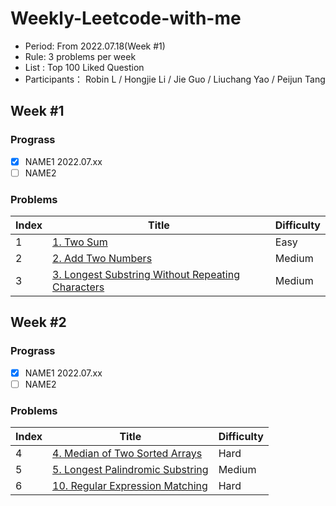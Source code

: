 # Weekly-Leetcode-with-me

* Period: From 2022.07.18(Week #1)
* Rule: 3 problems per week
* List : Top 100 Liked Question
* Participants： Robin L / Hongjie Li / Jie Guo / Liuchang Yao / Peijun Tang

## Week #1
### Prograss
- [x] NAME1 2022.07.xx
- [ ] NAME2

### Problems
|  Index   | Title  | Difficulty |
|  ----  | ----  | ----  |
| 1  |  [1. Two Sum](https://leetcode.com/problems/two-sum/) | Easy |
| 2  |  [2. Add Two Numbers](https://leetcode.com/problems/add-two-numbers/) | Medium |
| 3  |  [3. Longest Substring Without Repeating Characters](https://leetcode.com/problems/longest-substring-without-repeating-characters/) | Medium |


## Week #2
### Prograss
- [x] NAME1 2022.07.xx
- [ ] NAME2

### Problems
|  Index   | Title  | Difficulty |
|  ----  | ----  | ----  |
| 4  |  [4. Median of Two Sorted Arrays](https://leetcode.com/problems/median-of-two-sorted-arrays//) | Hard |
| 5  |  [5. Longest Palindromic Substring](https://leetcode.com/problems/longest-palindromic-substring/) | Medium |
| 6  |  [10. Regular Expression Matching](https://leetcode.com/problems/regular-expression-matching/) | Hard |


